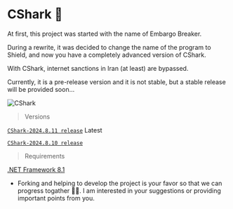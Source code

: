 # CShark 🦈

  At first, this project was started with the name of Embargo Breaker.

  During a rewrite, it was decided to change the name of the program to Shield, and now you have a completely advanced version of CShark.

  With CShark, internet sanctions in Iran (at least) are bypassed. 

  Currently, it is a pre-release version and it is not stable, but a stable release will be provided soon...

  ![CShark](https://github.com/user-attachments/assets/d6695a79-5ae4-4f48-8419-b1efc74a028f)

> Versions

[`CShark-2024.8.11 release`](https://github.com/b-daarr/CShark/releases/tag/v2024.8.11) Latest

  [`CShark-2024.8.10 release`](https://github.com/b-daarr/CShark/releases/tag/v2024.8.10)

> Requirements

  [.NET Framework 8.1](https://dotnet.microsoft.com/en-us/download/dotnet-framework)

+ Forking and helping to develop the project is your favor so that we can progress togather 🙏🏻.
I am interested in your suggestions or providing important points from you.